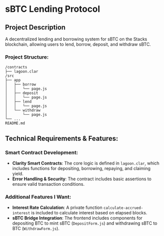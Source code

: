 # sBTC Lending Protocol

## Project Description

A decentralized lending and borrowing system for sBTC on the Stacks blockchain, allowing users to lend, borrow, deposit, and withdraw sBTC.

### Project Structure:

```
/contracts
├── lagoon.clar
/src
├── app
│   ├── borrow
│   │   └── page.js
│   ├── deposit
│   │   └── page.js
│   ├── lend
│   │   └── page.js
│   └── withdraw
│       └── page.js
└── ...
README.md
```

## Technical Requirements & Features:

### Smart Contract Development:

- **Clarity Smart Contracts**: The core logic is defined in `lagoon.clar`, which includes functions for depositing, borrowing, repaying, and claiming yield.
- **Error Handling & Security**: The contract includes basic assertions to ensure valid transaction conditions.

### Additional Features I Want:

- **Interest Rate Calculation**: A private function `calculate-accrued-interest` is included to calculate interest based on elapsed blocks.
- **sBTC Bridge Integration**: The frontend includes components for depositing BTC to mint sBTC (`DepositForm.js`) and withdrawing sBTC to BTC (`WithdrawForm.js`).
